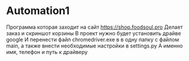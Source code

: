 # Automation1
Программа которая заходит на сайт https://shop.foodsoul.pro 
Делает заказ и скриншот корзины
В проект нужно будет установить драйве google И перенести файл chromedriver.exe в в одну папку с файлом main, 
а также внести необходимые настройки в settings.py А именно имя, телефон и путь к драйверу
